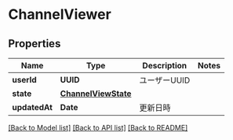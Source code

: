 # ChannelViewer

## Properties
Name | Type | Description | Notes
------------ | ------------- | ------------- | -------------
**userId** | **UUID** | ユーザーUUID | 
**state** | [**ChannelViewState**](ChannelViewState.md) |  | 
**updatedAt** | **Date** | 更新日時 | 

[[Back to Model list]](../README.md#documentation-for-models) [[Back to API list]](../README.md#documentation-for-api-endpoints) [[Back to README]](../README.md)


